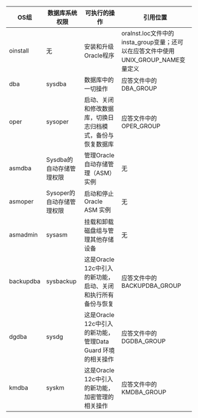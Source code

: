
‍

|OS组|数据库系统权限|可执行的操作|引用位置|
| -------------------------| ---------------------------| --------------------------------------------------------------| --------------------------------------------------------------------------------------------------|
|oinstall|无|安装和升级Oracle程序|oraInst.loc文件中的insta_group变量；还可以在应答文件中使用UNIX_GROUP_NAME变量定义|
|dba|sysdba|数据库中的一切操作|应答文件中的DBA_GROUP|
|oper|sysoper|启动、关闭和修改数据库，切换日志归档模式，备份与恢复数据库|应答文件中的OPER_GROUP|
|asmdba|Sysdba的自动存储管理权限|管理Oracle自动存储管理（ASM）实例|无|
|asmoper|Sysoper的自动存储管理权限|启动和停止Oracle ASM 实例|无|
|asmadmin|sysasm|挂载和卸载磁盘组与管理其他存储设备|无|
|backupdba|sysbackup|这是Oracle 12c中引入的新功能，启动、关闭和执行所有备份与恢复|应答文件中的BACKUPDBA_GROUP|
|dgdba|sysdg|这是Oracle 12c中引入的新功能，管理Data Guard 环境的相关操作|应答文件中的DGDBA_GROUP|
|kmdba|syskm|这是Oracle 12c中引入的新功能，加密管理的相关操作<br />|应答文件中的KMDBA_GROUP|

‍
